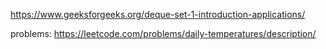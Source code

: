 https://www.geeksforgeeks.org/deque-set-1-introduction-applications/

problems:
https://leetcode.com/problems/daily-temperatures/description/
